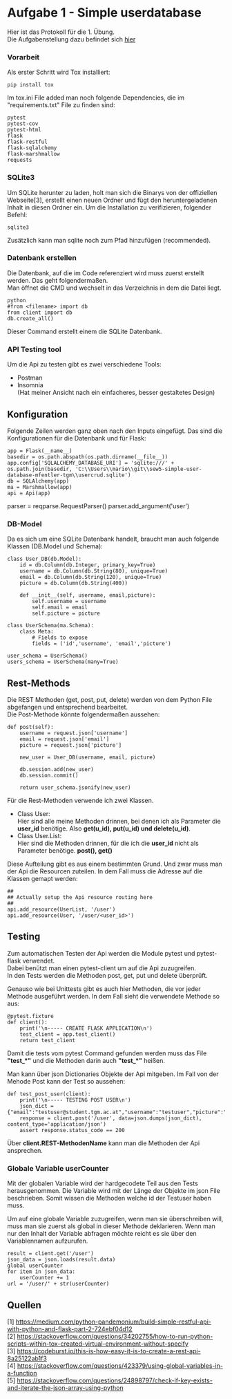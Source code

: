 # Aufgabe 1 - Simple userdatabase
Hier ist das Protokoll für die 1. Übung.  
Die Aufgabenstellung dazu befindet sich [hier](TASK.md)

### Vorarbeit
Als erster Schritt wird Tox installiert:

    pip install tox
Im tox.ini File added man noch folgende Dependencies, die im "requirements.txt" File zu finden sind:

    pytest
    pytest-cov
    pytest-html
    flask
    flask-restful
    flask-sqlalchemy
    flask-marshmallow
    requests

### SQLite3
Um SQLite herunter zu laden, holt man sich die Binarys von der offiziellen Webseite[3], erstellt einen neuen Ordner und fügt den heruntergeladenen Inhalt in diesen Ordner ein. Um die Installation zu verifizieren, folgender Befehl:

    sqlite3
Zusätzlich kann man sqlite noch zum Pfad hinzufügen (recommended).

### Datenbank erstellen
Die Datenbank, auf die im Code referenziert wird muss zuerst erstellt werden. Das geht folgendermaßen.  
Man öffnet die CMD und wechselt in das Verzeichnis in dem die Datei liegt.

    python
    #from <filename> import db
    from client import db
    db.create_all()
Dieser Command erstellt einem die SQLite Datenbank.

### API Testing tool
Um die Api zu testen gibt es zwei verschiedene Tools:
- Postman  
- Insomnia  
(Hat meiner Ansicht nach ein einfacheres, besser gestaltetes Design)

## Konfiguration
Folgende Zeilen werden ganz oben nach den Inputs eingefügt. Das sind die Konfigurationen für die Datenbank und für Flask:

    app = Flask(__name__)
    basedir = os.path.abspath(os.path.dirname(__file__))
    app.config['SQLALCHEMY_DATABASE_URI'] = 'sqlite:///' + os.path.join(basedir, 'C:\\Users\\mario\\git\\sew5-simple-user-database-mfentler-tgm\\usercrud.sqlite')
    db = SQLAlchemy(app)
    ma = Marshmallow(app)
    api = Api(app)

parser = reqparse.RequestParser()
parser.add_argument('user')
### DB-Model
Da es sich um eine SQLite Datenbank handelt, braucht man auch folgende Klassen (DB.Model und Schema):

    class User_DB(db.Model):
        id = db.Column(db.Integer, primary_key=True)
        username = db.Column(db.String(80), unique=True)
        email = db.Column(db.String(120), unique=True)
        picture = db.Column(db.String(400))

        def __init__(self, username, email,picture):
            self.username = username
            self.email = email
            self.picture = picture

    class UserSchema(ma.Schema):
        class Meta:
            # Fields to expose
            fields = ('id','username', 'email','picture')
    
    user_schema = UserSchema()
    users_schema = UserSchema(many=True)

## Rest-Methods
Die REST Methoden (get, post, put, delete) werden von dem Python File abgefangen und entsprechend bearbeitet.  
Die Post-Methode könnte folgendermaßen aussehen:

    def post(self):
        username = request.json['username']
        email = request.json['email']
        picture = request.json['picture']

        new_user = User_DB(username, email, picture)

        db.session.add(new_user)
        db.session.commit()

        return user_schema.jsonify(new_user)

Für die Rest-Methoden verwende ich zwei Klassen.
- Class User:  
Hier sind alle meine Methoden drinnen, bei denen ich als Parameter die __user_id__ benötige. Also __get(u_id), put(u_id) und delete(u_id)__.  
- Class User.List:  
Hier sind die Methoden drinnen, für die ich die __user_id__ nicht als Parameter benötige. __post(), get()__  

Diese Aufteilung gibt es aus einem bestimmten Grund. Und zwar muss man der Api die Resourcen zuteilen. In dem Fall muss die Adresse auf die Klassen gemapt werden:

    ##
    ## Actually setup the Api resource routing here
    ##
    api.add_resource(UserList, '/user')
    api.add_resource(User, '/user/<user_id>')

## Testing
Zum automatischen Testen der Api werden die Module pytest und pytest-flask verwendet.  
Dabei benützt man einen pytest-client um auf die Api zuzugreifen.  
In den Tests werden die Methoden post, get, put und delete überprüft.  

Genauso wie bei Unittests gibt es auch hier Methoden, die vor jeder Methode ausgeführt werden. In dem Fall sieht die verwendete Methode so aus:  

    @pytest.fixture
    def client():
        print('\n----- CREATE FLASK APPLICATION\n')
        test_client = app.test_client()
        return test_client

Damit die tests vom pytest Command gefunden werden muss das File __"test\_*"__ und die Methoden darin auch __"test\_*"__ heißen.  

Man kann über json Dictionaries Objekte der Api mitgeben. Im Fall von der Mehode Post kann der Test so aussehen:  

    def test_post_user(client):
        print('\n----- TESTING POST USER\n')
        json_dict = {"email":"testuser@student.tgm.ac.at","username":"testuser","picture":"linkZumBild"}
        response = client.post('/user', data=json.dumps(json_dict), content_type='application/json')
        assert response.status_code == 200

Über __client.REST-MethodenName__ kann man die Methoden der Api ansprechen.

### Globale Variable userCounter
Mit der globalen Variable wird der hardgecodete Teil aus den Tests herausgenommen. Die Variable wird mit der Länge der Objekte im json File beschrieben. Somit wissen die Methoden welche id der Testuser haben muss. 

Um auf eine globale Variable zuzugreifen, wenn man sie überschreiben will, muss man sie zuerst als global in dieser Methode deklarieren. Wenn man nur den Inhalt der Variable abfragen möchte reicht es sie über den Variablennamen aufzurufen.    

    result = client.get('/user')
    json_data = json.loads(result.data)
    global userCounter
    for item in json_data:
        userCounter += 1
    url = '/user/' + str(userCounter)

## Quellen
[1] https://medium.com/python-pandemonium/build-simple-restful-api-with-python-and-flask-part-2-724ebf04d12  
[2] https://stackoverflow.com/questions/34202755/how-to-run-python-scripts-within-tox-created-virtual-environment-without-specify  
[3] https://codeburst.io/this-is-how-easy-it-is-to-create-a-rest-api-8a25122ab1f3  
[4] https://stackoverflow.com/questions/423379/using-global-variables-in-a-function   
[5] https://stackoverflow.com/questions/24898797/check-if-key-exists-and-iterate-the-json-array-using-python  